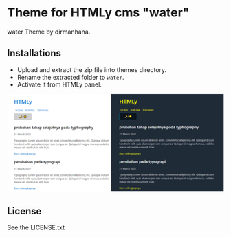 # Theme for HTMLy cms "water"
water Theme by dirmanhana.


## Installations 
 -  Upload and extract the zip file into themes directory.
 -  Rename the extracted folder to `water`.
 -  Activate it from HTMLy panel.

![enter image description here][1]

## License

See the LICENSE.txt


  [1]: https://github.com/dirmanhana/htmly-water/blob/main/water.png
